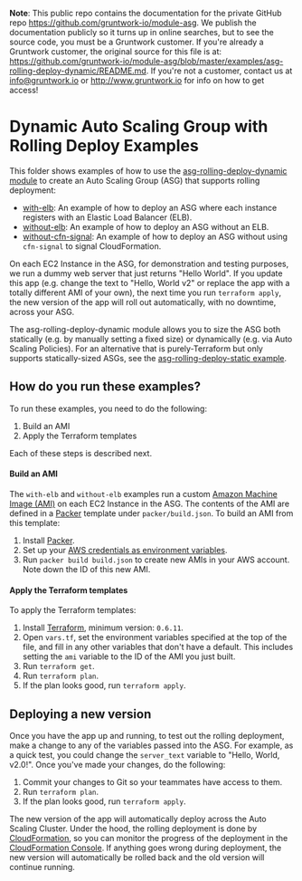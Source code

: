 **Note**: This public repo contains the documentation for the private GitHub repo <https://github.com/gruntwork-io/module-asg>.
We publish the documentation publicly so it turns up in online searches, but to see the source code, you must be a Gruntwork customer.
If you're already a Gruntwork customer, the original source for this file is at: <https://github.com/gruntwork-io/module-asg/blob/master/examples/asg-rolling-deploy-dynamic/README.md>.
If you're not a customer, contact us at <info@gruntwork.io> or <http://www.gruntwork.io> for info on how to get access!

# Dynamic Auto Scaling Group with Rolling Deploy Examples

This folder shows examples of how to use the [asg-rolling-deploy-dynamic module](/modules/asg-rolling-deploy-dynamic)
to create an Auto Scaling Group (ASG) that supports rolling deployment:

* [with-elb](./with-elb): An example of how to deploy an ASG where each instance registers with an Elastic Load
  Balancer (ELB).
* [without-elb](./without-elb): An example of how to deploy an ASG without an ELB.
* [without-cfn-signal](./without-cfn-signal): An example of how to deploy an ASG without using `cfn-signal` to signal
  CloudFormation.

On each EC2 Instance in the ASG, for demonstration and testing purposes, we run a dummy web server that just returns
"Hello World". If you update this app (e.g. change the text to "Hello, World v2" or replace the app with a totally
different AMI of your own), the next time you run `terraform apply`, the new version of the app will roll out
automatically, with no downtime, across your ASG.

The asg-rolling-deploy-dynamic module allows you to size the ASG both statically (e.g. by manually setting a fixed
size) or dynamically (e.g. via Auto Scaling Policies). For an alternative that is purely-Terraform but only supports
statically-sized ASGs, see the [asg-rolling-deploy-static example](/examples/asg-rolling-deploy-static).

## How do you run these examples?

To run these examples, you need to do the following:

1. Build an AMI
1. Apply the Terraform templates

Each of these steps is described next.

#### Build an AMI

The `with-elb` and `without-elb` examples run a custom [Amazon Machine Image
(AMI)](http://docs.aws.amazon.com/AWSEC2/latest/UserGuide/AMIs.html) on each EC2 Instance in the ASG. The
contents of the AMI are defined in a [Packer](https://www.packer.io/) template under `packer/build.json`. To build an
AMI from this template:

1. Install [Packer](https://www.packer.io/).
1. Set up your [AWS credentials as environment variables](https://www.packer.io/docs/builders/amazon.html).
1. Run `packer build build.json` to create new AMIs in your AWS account. Note down the ID of this new AMI.

#### Apply the Terraform templates

To apply the Terraform templates:

1. Install [Terraform](https://www.terraform.io/), minimum version: `0.6.11`.
1. Open `vars.tf`, set the environment variables specified at the top of the file, and fill in any other variables that
   don't have a default. This includes setting the `ami` variable to the ID of the AMI you just built.
1. Run `terraform get`.
1. Run `terraform plan`.
1. If the plan looks good, run `terraform apply`.

## Deploying a new version

Once you have the app up and running, to test out the rolling deployment, make a change to any of the variables passed
into the ASG. For example, as a quick test, you could change the `server_text` variable to "Hello, World, v2.0!". Once
you've made your changes, do the following:

1. Commit your changes to Git so your teammates have access to them.
1. Run `terraform plan`.
1. If the plan looks good, run `terraform apply`.

The new version of the app will automatically deploy across the Auto Scaling Cluster. Under the hood, the rolling
deployment is done by [CloudFormation](https://aws.amazon.com/cloudformation/), so you can monitor the progress of the
deployment in the [CloudFormation Console](https://console.aws.amazon.com/cloudformation/home). If anything goes wrong
during deployment, the new version will automatically be rolled back and the old version will continue running.
